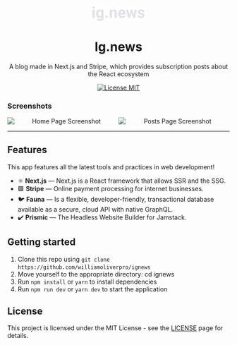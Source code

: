 
<h1 align="center">
<br>
  <img src="./public/images/logo.svg" alt="Logo Ig.news" width="120">
<br>
<br>
Ig.news
</h1>

<p align="center">A blog made in Next.js and Stripe, which provides subscription posts about the React ecosystem</p>

<p align="center">
  <a href="https://opensource.org/licenses/MIT">
    <img src="https://img.shields.io/badge/License-MIT-blue.svg" alt="License MIT">
  </a>
</p>

[//]: # (Add your gifs/images here:)

### Screenshots

<p align="center" style="display: flex; align-items: flex-start; justify-content: center;">
  <img alt="Home Page Screenshot" title="homepage" src="https://www.youtube.com/watch?v=ViRzGaNTtBY&list=WL&index=2&ab_channel=SpaceToday" width="400px">

  <img alt="Posts Page Screenshot" title="#postspage" src="https://github.com/williamoliverpro/screenshots/blob/main/ignews/ignews_posts.png" width="400px">
</p>

<hr />

## Features
[//]: # (Add the features of your project here:)
This app features all the latest tools and practices in web development!

- ⚛️ **Next.js** — Next.js is a React framework that allows SSR and the SSG.
- 🟪 **Stripe** — Online payment processing for internet businesses.
- 🐦 **Fauna** — Is a flexible, developer-friendly, transactional database available as a secure, cloud API with native GraphQL.
- ✔️ **Prismic** — The Headless Website Builder for Jamstack.

## Getting started

1. Clone this repo using ```git clone https://github.com/williamoliverpro/ignews```<br/>
2. Move yourself to the appropriate directory: cd ignews<br/>
3. Run ```npm install``` or ```yarn``` to install dependencies
4. Run ```npm run dev``` or ```yarn dev``` to start the application


## License

This project is licensed under the MIT License - see the [LICENSE](https://opensource.org/licenses/MIT) page for details.
